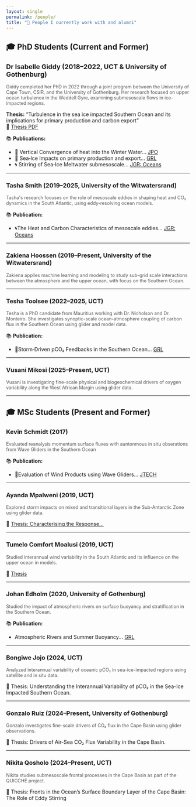 ```yaml
---
layout: single
permalink: /people/
title: "👥 People I currently work with and alumni"
---
```



## 🎓 PhD Students (Current and Former)

### <span style="font-size: 1.1em;">Dr Isabelle Giddy (2018–2022, UCT & University of Gothenburg)</span>
<p style="font-size: 0.9em; color: #555;">
Giddy completed her PhD in 2022 through a joint program between the University of Cape Town, CSIR, and the University of Gothenburg. Her research focused on upper ocean turbulence in the Weddell Gyre, examining submesoscale flows in ice-impacted regions.
</p>

**Thesis:** “Turbulence in the sea ice impacted Southern Ocean and its implications for primary production and carbon export”  
📄 [Thesis PDF](https://gupea.ub.gu.se/bitstream/handle/2077/71340/Isabelle%20Giddy_kappa.pdf?sequence=4)

📚 **Publications:**
- 🧊 Vertical Convergence of heat into the Winter Water... [JPO](http://dx.doi.org/10.1175/JPO-D-22-0259.1)
- 🌊 Sea‐Ice Impacts on primary production and export... [GRL](http://dx.doi.org/10.1029/2023GL103695)
- 🌀 Stirring of Sea‐Ice Meltwater submesoscale... [JGR: Oceans](http://dx.doi.org/10.1029/2020JC016814)

---

### Tasha Smith (2019–2025, University of the Witwatersrand)
<p style="font-size: 0.9em; color: #555;">
Tasha's research focuses on the role of mesoscale eddies in shaping heat and CO₂ dynamics in the South Atlantic, using eddy-resolving ocean models.
</p>

📚 **Publication:**
- 🌀The Heat and Carbon Characteristics of mesoscale eddies... [JGR: Oceans](http://dx.doi.org/10.1029/2023JC020337)

---

### Zakiena Hoossen (2019–Present, University of the Witwatersrand)
<p style="font-size: 0.9em; color: #555;">
Zakiena applies machine learning and modeling to study sub-grid scale interactions between the atmosphere and the upper ocean, with focus on the Southern Ocean.
</p>

---

### Tesha Toolsee (2022–2025, UCT)
<p style="font-size: 0.9em; color: #555;">
Tesha is a PhD candidate from Mauritius working with Dr. Nicholson and Dr. Monteiro. She investigates synoptic-scale ocean-atmosphere coupling of carbon flux in the Southern Ocean using glider and model data.
</p>

📚 **Publication:**
- 🌊Storm‐Driven pCO₂ Feedbacks in the Southern Ocean... [GRL](http://dx.doi.org/10.1029/2023GL107804)

---

### Vusani Mikosi (2025–Present, UCT)
<p style="font-size: 0.9em; color: #555;">
Vusani is investigating fine-scale physical and biogeochemical drivers of oxygen variability along the West African Margin using glider data.
</p>

---

## 🎓 MSc Students (Present and Former)

### Kevin Schmidt (2017)
<p style="font-size: 0.9em; color: #555;">
Evaluated reanalysis momentum surface fluxes with auntonmous in situ obserations from Wave Gliders in the Southern Ocean
</p>

📚 **Publication:**
- 🌊Evaluation of Wind Products using Wave Gliders... [JTECH](http://dx.doi.org/10.1175/jtech-d-17-0079.1)

---

### Ayanda Mpalweni (2019, UCT)
<p style="font-size: 0.9em; color: #555;">
Explored storm impacts on mixed and transitional layers in the Sub-Antarctic Zone using glider data.
</p>

📄 [Thesis: Characterising the Response...](https://open.uct.ac.za/handle/11427/31796)

---

### Tumelo Comfort Moalusi (2019, UCT)
<p style="font-size: 0.9em; color: #555;">
Studied interannual wind variability in the South Atlantic and its influence on the upper ocean in models.
</p>

📄 [Thesis](https://open.uct.ac.za/handle/11427/31821)

---

### Johan Edholm (2020, University of Gothenburg)
<p style="font-size: 0.9em; color: #555;">
Studied the impact of atmospheric rivers on surface buoyancy and stratification in the Southern Ocean.
</p>

📚 **Publication:**  
- Atmospheric Rivers and Summer Buoyancy... [GRL](http://dx.doi.org/10.1029/2022GL100149)

---

### Bongiwe Jojo (2024, UCT)
<p style="font-size: 0.9em; color: #555;">
Analyzed interannual variability of oceanic pCO₂ in sea-ice-impacted regions using satellite and in situ data.
</p>

📄 Thesis: Understanding the Interannual Variability of pCO₂ in the Sea-Ice Impacted Southern Ocean.

---

### Gonzalo Ruiz (2024–Present, University of Gothenburg)
<p style="font-size: 0.9em; color: #555;">
Gonzalo investigates fine-scale drivers of CO₂ flux in the Cape Basin using glider observations.
</p>

📄 Thesis: Drivers of Air-Sea CO₂ Flux Variability in the Cape Basin.

---

### Nikita Qosholo (2024–Present, UCT)
<p style="font-size: 0.9em; color: #555;">
Nikita studies submesoscale frontal processes in the Cape Basin as part of the QUICCHE project.
</p>

📄 Thesis: Fronts in the Ocean’s Surface Boundary Layer of the Cape Basin: The Role of Eddy Stirring 

